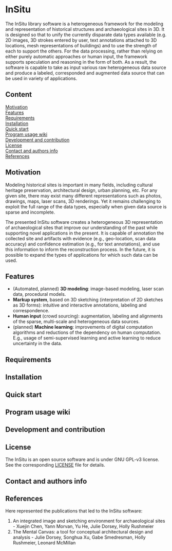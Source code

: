 # InSitu

The InSitu library software is a heterogeneous framework for the modeling and representation of historical structures and archaeological sites in 3D. It is designed so that to unify the currently disparate data types available (e.g. 2D images, 3D strokes entered by user, text annotations attached to 3D locations, mesh representations of buildings) and to use the strength of each to support the others. For the data processing, rather than relying on either purely automatic approaches or human input, the framework supports speculation and reasoning in the form of both. As a result, the software is capable to take as input various raw heterogeneous data source and produce a labeled, corresponded and augmented data source that can be used in variety of applications.

## Content
[Motivation](https://github.com/vicrucann/InSitu#motivation)  
[Features](https://github.com/vicrucann/InSitu#features)  
[Requirements](https://github.com/vicrucann/InSitu#requirements)  
[Installation](https://github.com/vicrucann/InSitu#installation)  
[Quick start](https://github.com/vicrucann/InSitu#quick-start)  
[Program usage wiki](https://github.com/vicrucann/InSitu#program-usage-wiki)  
[Development and contribution](https://github.com/vicrucann/InSitu#development-and-contribution)  
[License](https://github.com/vicrucann/InSitu#license)  
[Contact and authors info](https://github.com/vicrucann/InSitu#contact-and-authors-info)  
[References](https://github.com/vicrucann/InSitu#references)  

## Motivation

Modeling historical sites is important in many fields, including cultural heritage preservation, architectural design, urban planning, etc. For any given site, there may exist many different representations such as photos, drawings, maps, laser scans, 3D renderings. Yet it remains challenging to exploit the full range of the data types, especially when given data source is sparse and incomplete.

The presented InSitu software creates a heterogeneous 3D representation of archaeological sites that improve our understanding of the past while supporting novel applications in the present. It is capable of annotation the collected site and artifacts with evidence (e.g., geo-location, scan data accuracy) and confidence estimation (e.g., for text annotations), and use this information to inform the reconstruction process. In the future, it is possible to expand the types of applications for which such data can be used.

## Features

* (Automated, planned) **3D modeling**: image-based modeling, laser scan data, procedural models.
* **Markup system**, based on 3D sketching (interpretation of 2D sketches as 3D forms): intuitive and interactive annotations, labeling and correspondence.
* **Human input** (crowd sourcing): augmentation, labeling and alignments of the sparse, multi-scale and heterogeneous data sources. 
* (planned) **Machine learning**: improvements of digital computation algorithms and reductions of the dependency on human computation. E.g., usage of semi-supervised learning and active learning to reduce uncertainty in the data.

## Requirements

## Installation

## Quick start

## Program usage wiki

## Development and contribution 

## License

The InSitu is an open source software and is under GNU GPL-v3 license. See the corresponding [LICENSE](https://github.com/vicrucann/InSitu/blob/master/LICENSE) file for details.

## Contact and authors info

## References

Here represented the publications that led to the InSitu software:  
1. An integrated image and sketching environment for archaeological sites - Xuejin Chen, Yann Morvan, Yu He, Julie Dorsey, Holly Rushmeier
2. The Mental Canvas: a tool for conceptual architectural design and analysis - Julie Dorsey, Songhua Xu, Gabe Smedresman, Holly Rushmeier, Leonard McMillan
